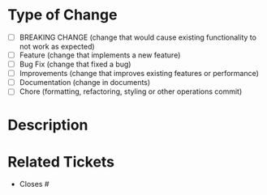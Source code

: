 # Type of Change

<!-- Check what's necessary or check all if applicable. -->

- [ ] BREAKING CHANGE (change that would cause existing functionality to not work as expected)
- [ ] Feature (change that implements a new feature)
- [ ] Bug Fix (change that fixed a bug)
- [ ] Improvements (change that improves existing features or performance)
- [ ] Documentation (change in documents)
- [ ] Chore (formatting, refactoring, styling or other operations commit)

###

# Description

<!-- Please provide at least a short description of this pr. -->

###

# Related Tickets

<!-- _If this pr will close an issue, please add them here. -->

- Closes #